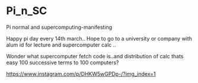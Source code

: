 # Pi_n_SC
Pi normal and supercomputing-manifesting

Happy pi day every 14th march.. Hope to go to a university or company with alum id for lecture and supercomputer calc ..

Wonder what supercomputer fetch code is..and distribution of calc thats easy 100 successive terms to 100 computers?

https://www.instagram.com/p/DHKW5wGPDp-/?img_index=1
